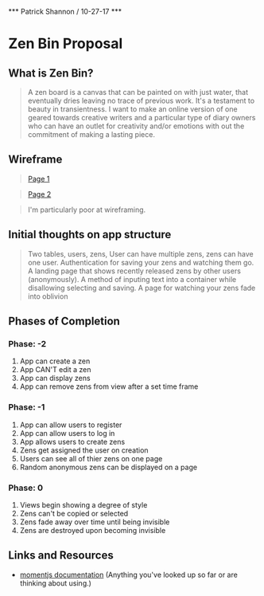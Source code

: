 *** Patrick Shannon / 10-27-17 ***

# Zen Bin Proposal

## What is Zen Bin?

> A zen board is a canvas that can be painted on with just water, that eventually dries leaving no trace of previous work. It's a testament to beauty in transientness. I want to make an online version of one geared towards creative writers and a particular type of diary owners who can have an outlet for creativity and/or emotions with out the commitment of making a lasting piece. 

## Wireframe
> [Page 1](https://files.slack.com/files-pri/T0351JZQ0-F7TU6LV6Y/20171102_085912.jpg)

> [Page 2](https://files.slack.com/files-pri/T0351JZQ0-F7TBNDV09/20171102_085922.jpg)

> I'm particularly poor at wireframing.

## Initial thoughts on app structure
> Two tables, users, zens, User can have multiple zens, zens can have one user. Authentication for saving your zens and watching them go. A landing page that shows recently released zens by other users (anonymously). A method of inputing text into a container while disallowing selecting and saving. A page for watching your zens fade into oblivion

## Phases of Completion

### Phase: -2
1. App can create a zen
2. App CAN'T edit a zen
3. App can display zens
4. App can remove zens from view after a set time frame

### Phase: -1
1. App can allow users to register 
2. App can allow users to log in 
3. App allows users to create zens
4. Zens get assigned the user on creation
5. Users can see all of thier zens on one page
6. Random anonymous zens can be displayed on a page

### Phase: 0
1. Views begin showing a degree of style
2. Zens can't be copied or selected
3. Zens fade away over time until being invisible
4. Zens are destroyed upon becoming invisible
 
## Links and Resources
- [momentjs documentation](https://momentjs.com/docs/)
(Anything you've looked up so far or are thinking about using.)
